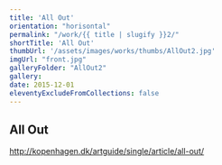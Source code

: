 ```yaml
---
title: 'All Out'
orientation: "horisontal"
permalink: "/work/{{ title | slugify }}2/"
shortTitle: 'All Out'
thumbUrl: '/assets/images/works/thumbs/AllOut2.jpg'
imgUrl: "front.jpg"
galleryFolder: "AllOut2"
gallery:
date: 2015-12-01
eleventyExcludeFromCollections: false
---
```



<div class="Txt">
  <h2>All Out</h2>
  <p><a href="http://kopenhagen.dk/artguide/single/article/all-out/" target="_blank">http://kopenhagen.dk/artguide/single/article/all-out/</a></p>
</div>